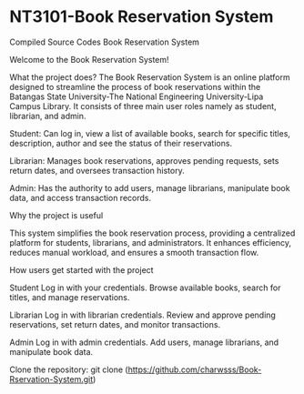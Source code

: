 # NT3101-Book Reservation System
Compiled Source Codes
Book Reservation System

Welcome to the Book Reservation System! 

What the project does?
The Book Reservation System is an online platform designed to streamline the process of book reservations within the Batangas State University-The National Engineering University-Lipa Campus Library. It consists of three main user roles namely as student, librarian, and admin.

Student: Can log in, view a list of available books, search for specific titles, description, author and see the status of their reservations.

Librarian: Manages book reservations, approves pending requests, sets return dates, and oversees transaction history.

Admin: Has the authority to add users, manage librarians, manipulate book data, and access transaction records.

Why the project is useful

This system simplifies the book reservation process, providing a centralized platform for students, librarians, and administrators. It enhances efficiency, reduces manual workload, and ensures a smooth transaction flow.

How users get started with the project

Student
Log in with your credentials.
Browse available books, search for titles, and manage reservations.

Librarian
Log in with librarian credentials.
Review and approve pending reservations, set return dates, and monitor transactions.

Admin
Log in with admin credentials.
Add users, manage librarians, and manipulate book data.

Clone the repository: git clone (https://github.com/charwsss/Book-Rservation-System.git)
